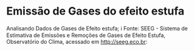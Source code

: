 # Emissão de Gases do efeito estufa
Analisando Dados de Gases de Efeito estufa; ℹ Fonte: SEEG - Sistema de Estimativa de Emissões e Remoções de Gases de Efeito Estufa, Observatório do Clima, acessado em http://seeg.eco.br:
